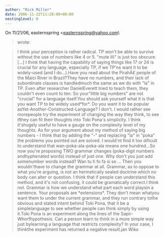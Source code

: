 ```yaml
---
author: "Rick Miller"
date: 2006-11-22T11:28:00+00:00
nestinglevel: 0
---
```

On 11/21/06, easternspring <[easternspring@yahoo.com](mailto://easternspring@yahoo.com)\
> wrote:

> I think your perception is rather radical. TP won't be able to
> survive without the use of numbers like 4 or 5. "mute lili" is just
> too obscure.\[...\]
> I think that having the capability of saying things like 17 or 24 is
> crucial for any language, especially TP, if we TP'ns want it to be
> widely-used (and I do...).Have you read about the PirahÃ£ people of the Maici River in Brazil?They have no numbers, and their lack of subordinate clauses is handledmuch the same as we do with "la" in TP. Even after researcher DanielEverett tried to teach them, they couldn't even count to ten. So your"little big numbers" are not "crucial" for a language itself.You should ask yourself what it is that you want TP to be widely used\*for\*. Do you want it to be popular asYet-Another-Constructed-Language? I don't. I would rather see morepeople try the experiment of changing the way they think, to see ifthey can fit their thoughts into Toki Pona's simplicity. I think it'shugely useful to have a gauge on the complexity level of my thoughts.
> As for your argument about my method of saying big numbers - I think
> that by adding the "-" and replacing "la" in "poka" the problems you
> pointed out are solved. I would'nt find it too dificult to
> understand that wan-poka-ala-poka-ala means one hundred...So now you're proposing TWO grammar changes (poka-digit numbers andhyphenated words) instead of just one. Why don't you just add somenumber words instead? Wan tu ti fo fa si se ... Then you wouldn'thave to change the grammar at all.
> Grammar, as to oppose to what you're arguing, is not an hermetically
> sealed doctrine which no body can alter or question. I think that if
> people can understand this method, and it's not confusing, it could
> be gramatically correct.I think not. Grammar is how we understand what part each word playsin a sentence. Your proposals are \*extensions\*. They don't mean whatyou want them to under the current grammar, and they run contrary tothe obvious and stated intent behind Toki Pona, that it be a simplelanguage to see whether people can think simply by using it.Toki Pona is an experiment along the lines of the Sapir-Whorfhypothesis. Can a person learn to think in a more simple way just bylearning a language that restricts complexity? In your case, I thinkthe experiment has returned a negative result.jan Wiko